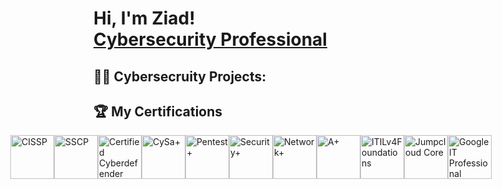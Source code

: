 <h1>Hi, I'm Ziad! <br/><a href="https://www.linkedin.com/in/ziaded-sec/">Cybersecurity Professional</a>

<h2>👨‍💻 Cybersecruity Projects:</h2>


## 🏆 My Certifications
<div style="display: flex; align-items: center; justify-content: center;">
   <a href="https://www.credly.com/badges/3947e9c3-40d1-41c0-8489-deb6c7a10495/public_url" target="_blank">
        <img src="https://github.com/user-attachments/assets/c14405dc-2810-4a41-974f-1c241faefc78" alt="CISSP" width="70" height="70">
  <a href="https://www.credly.com/badges/5de2de33-5b1f-4a1a-bf4d-c109c8cad3b1" target="_blank">
        <img src="https://github.com/user-attachments/assets/6ec3e303-50b5-4633-b5cf-721df33c03ed" alt="SSCP" width="70" height="70">
  <a href="https://www.credly.com/badges/c1a085e7-8058-4449-89e5-b84819b5264d/public_url" target="_blank">
        <img src="https://github.com/user-attachments/assets/9bb6ba54-e9eb-4c52-a760-f841175f9c1c" alt="Certified Cyberdefender CCD" width="70" height="70">  
  <a href="https://www.credly.com/badges/64c47aeb-615d-4bf9-9581-84191f0b12b5/public_url" target="_blank">
        <img src="https://github.com/user-attachments/assets/e8512cdb-b384-49ec-8082-d86d467e5ff1" alt="CySa+" width="70" height="70">
  <a href="https://www.credly.com/badges/b9cd32b1-9c51-4834-888c-f9255a9f3863/public_url" target="_blank">
        <img src="https://github.com/user-attachments/assets/5fd26fe4-9a08-43f6-a9e4-8a2e5a7b816d" alt="Pentest+" width="70" height="70">
  <a href="https://www.credly.com/badges/b9c702e7-b532-4cd5-a840-bba3e4090deb/public_url" target="_blank">
        <img src="https://github.com/user-attachments/assets/8fdaccd2-47b2-4354-8822-dff47bad7a5a" alt="Security+" width="70" height="70">
  <a href="https://github.com/user-attachments/assets/87700b6b-dae0-41b2-98d8-5e69921b7af1" target="_blank">
        <img src="https://github.com/user-attachments/assets/87700b6b-dae0-41b2-98d8-5e69921b7af1" alt="Network+" width="70" height="70">
  <a href="https://www.credly.com/badges/957dd78d-f26f-4b9e-bb32-3f08c58d88d7/public_url" target="_blank">
        <img src="https://github.com/user-attachments/assets/003f83dc-5e5e-4da8-9c96-bf4f36ccde70" alt="A+" width="70" height="70">
  <a href="https://www.peoplecert.org/for-corporations/certificate-verification-service" target="_blank">     
        <img src="https://github.com/user-attachments/assets/135dd520-3776-44b5-9c14-bc642bf86dad" alt="ITILv4Foundations" width="70" height="70">
  <a href="https://brillium-resources.s3.amazonaws.com/downloads/jumpcloud.onlinetests.app/reports/20240226_TDDYXCJSU3R3/A03VNM_CertLetter_20240226_234647.pdf" target="_blank">     
        <img src="https://github.com/user-attachments/assets/0bd3ae11-497d-402b-9d56-e850b54b1df2" alt="Jumpcloud Core" width="70" height="70">
  <a href="https://www.coursera.org/account/accomplishments/professional-cert/6AEY2RBDK5FJ" target="_blank">     
        <img src="https://github.com/user-attachments/assets/b8e06b3d-3f33-472b-a9e1-6782272e6497" alt="Google IT Professional" width="70" height="70">
  </a>
